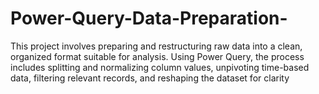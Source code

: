 # Power-Query-Data-Preparation-
This project involves preparing and restructuring raw data into a clean, organized format suitable for analysis. Using Power Query, the process includes splitting and normalizing column values, unpivoting time-based data, filtering relevant records, and reshaping the dataset for clarity
